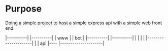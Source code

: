 # Purpose

Doing a simple project to host a simple express api with a simple web front end.

|----------|        |----------|
|   www    |        |   bot    |
|----------|        |----------|
    |                     |
    |                     |
|---------------------|   |
|         api         |----
|---------------------|